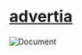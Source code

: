 # [advertia](https://themohit2003.github.io/advertia/)

![Document](https://user-images.githubusercontent.com/99909551/226154657-f03b2e6e-0630-43b3-a3e7-57153e35e721.png)
